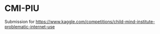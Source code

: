 # CMI-PIU
 Submission for https://www.kaggle.com/competitions/child-mind-institute-problematic-internet-use